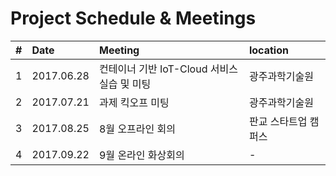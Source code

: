 Project Schedule & Meetings
============================

|#|Date|Meeting|location|
|:---:|:-----|:--------|:-----|
|1|2017.06.28|컨테이너 기반 IoT-Cloud 서비스 실습 및 미팅|광주과학기술원|
|2|2017.07.21|과제 킥오프 미팅|광주과학기술원|
|3|2017.08.25|8월 오프라인 회의|판교 스타트업 캠퍼스|
|4|2017.09.22|9월 온라인 화상회의|-|
